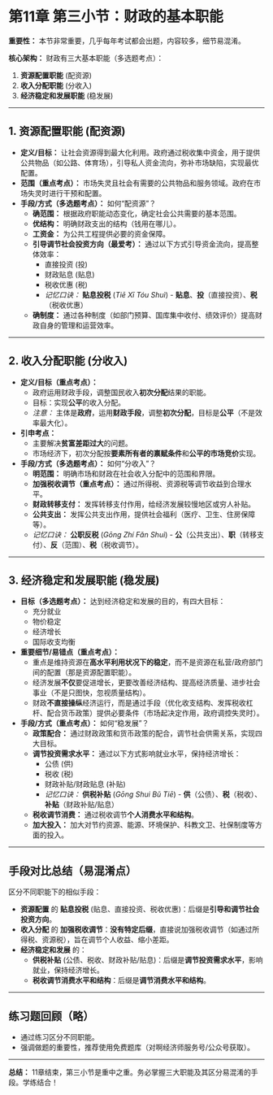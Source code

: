 # 第11章 第三小节：财政的基本职能

**重要性：** 本节非常重要，几乎每年考试都会出题，内容较多，细节易混淆。

**核心架构：** 财政有三大基本职能（多选题考点）：
1.  **资源配置职能** (配资源)
2.  **收入分配职能** (分收入)
3.  **经济稳定和发展职能** (稳发展)

---

## 1. 资源配置职能 (配资源)

* **定义/目标：** 让社会资源得到最大化利用。政府通过税收集中资金，用于提供公共物品（如公路、体育场），引导私人资金流向，弥补市场缺陷，实现最优配置。
* **范围（重点考点）：** 市场失灵且社会有需要的公共物品和服务领域。政府在市场失灵时进行干预和配置。
* **手段/方式（多选题考点）：** 如何“配资源”？
    * **确范围：** 根据政府职能动态变化，确定社会公共需要的基本范围。
    * **优结构：** 明确财政支出的结构（钱用在哪儿）。
    * **工资金：** 为公共工程提供必要的资金保障。
    * **引导调节社会投资方向（最爱考）：** 通过以下方式引导资金流向，提高整体效率：
        * 直接投资 (投)
        * 财政贴息 (贴息)
        * 税收优惠 (税)
        * *记忆口诀：* **贴息投税** (*Tiē Xī Tóu Shuì*) - **贴息**、**投**（直接投资）、**税**（税收优惠）
    * **确制度：** 通过各种制度（如部门预算、国库集中收付、绩效评价）提高财政自身的管理和运营效率。

---

## 2. 收入分配职能 (分收入)

* **定义/目标（重点考点）：**
    * 政府运用财政手段，调整国民收入**初次分配**结果的职能。
    * 目标：实现**公平**的收入分配。
    * *注意：* 主体是**政府**，运用**财政手段**，调整**初次分配**，目标是**公平**（不是效率最大化）。
* **引申考点：**
    * 主要解决**贫富差距过大**的问题。
    * 市场经济下，初次分配按**要素所有者的禀赋条件**和**公平的市场竞价**实现。
* **手段/方式（多选题考点）：** 如何“分收入”？
    * **明范围：** 明确市场和财政在社会收入分配中的范围和界限。
    * **加强税收调节（重点考点）：** 通过所得税、资源税等调节收益到合理水平。
    * **财政转移支付：** 发挥转移支付作用，给经济发展较慢地区或穷人补贴。
    * **公共支出：** 发挥公共支出作用，提供社会福利（医疗、卫生、住房保障等）。
    * *记忆口诀：* **公职反税** (*Gōng Zhí Fǎn Shuì*) - **公**（公共支出）、**职**（转移支付）、**反**（范围）、**税**（税收调节）。

---

## 3. 经济稳定和发展职能 (稳发展)

* **目标（多选题考点）：** 达到经济稳定和发展的目的，有四大目标：
    * 充分就业
    * 物价稳定
    * 经济增长
    * 国际收支均衡
* **重要细节/易错点（重点考点）：**
    * 重点是维持资源在**高水平利用状况下的稳定**，而不是资源在私营/政府部门间的配置（那是资源配置职能）。
    * 经济发展**不仅**要促进增长，更要改善经济结构、提高经济质量、进步社会事业（不是只图快，忽视质量结构）。
    * 财政**不直接操纵**经济运行，而是通过手段（优化收支结构、发挥税收杠杆、配合货币政策）提供必要条件（市场起决定作用，政府调控失灵时）。
* **手段/方式（重点考点）：** 如何“稳发展”？
    * **政策配合：** 通过财政政策和货币政策的配合，调节社会供需关系，实现四大目标。
    * **调节投资需求水平：** 通过以下方式影响就业水平，保持经济增长：
        * 公债 (供)
        * 税收 (税)
        * 财政补贴/财政贴息 (补贴)
        * *记忆口诀：* **供税补贴** (*Gōng Shui Bǔ Tiē*) - **供**（公债）、**税**（税收）、**补贴**（财政补贴/贴息）
    * **税收调节消费：** 通过税收调节**个人消费水平和结构**。
    * **加大投入：** 加大对节约资源、能源、环境保护、科教文卫、社保制度等方面的投入。

---

## 手段对比总结（易混淆点）

区分不同职能下的相似手段：

* **资源配置** 的 **贴息投税** (贴息、直接投资、税收优惠)：后缀是**引导和调节社会投资方向**。
* **收入分配** 的 **加强税收调节**：**没有特定后缀**，直接说加强税收调节（如通过所得税、资源税），旨在调节个人收益、缩小差距。
* **经济稳定和发展** 的：
    * **供税补贴** (公债、税收、财政补贴/贴息)：后缀是**调节投资需求水平**，影响就业，保持经济增长。
    * **税收调节消费水平和结构**：后缀是**调节消费水平和结构**。

---

## 练习题回顾（略）

* 通过练习区分不同职能。
* 强调做题的重要性，推荐使用免费题库（对啊经济师服务号/公众号获取）。

---

**总结：** 11章结束，第三小节是重中之重。务必掌握三大职能及其区分易混淆的手段。学练结合！